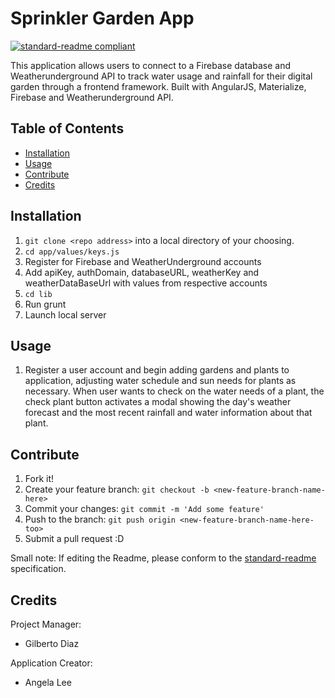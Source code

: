 # Sprinkler Garden App
[![standard-readme compliant](https://img.shields.io/badge/readme%20style-standard-brightgreen.svg?style=flat-square)](https://github.com/RichardLitt/standard-readme)

This application allows users to connect to a Firebase database and Weatherunderground API to track water usage and rainfall for their digital garden through a frontend framework. Built with AngularJS, Materialize, Firebase and Weatherunderground API. 

## Table of Contents

- [Installation](#installation)
- [Usage](#usage)   
- [Contribute](#contribute)
- [Credits](#credits)


## Installation
1. ```git clone <repo address>``` into a local directory of your choosing.
2. ```cd app/values/keys.js```
3. Register for Firebase and WeatherUnderground accounts 
4. Add apiKey, authDomain, databaseURL, weatherKey and weatherDataBaseUrl with values from respective accounts
5. ```cd lib ```
6. Run grunt 
7. Launch local server 

## Usage
1. Register a user account and begin adding gardens and plants to application, adjusting water schedule and sun needs for plants as necessary. When user wants to check on the water needs of a plant, the check plant button activates a modal showing the day's weather forecast and the most recent rainfall and water information about that plant. 


## Contribute
1. Fork it!
2. Create your feature branch: 
```git checkout -b <new-feature-branch-name-here>```
3. Commit your changes: 
```git commit -m 'Add some feature'```
4. Push to the branch: 
```git push origin <new-feature-branch-name-here-too>```
5. Submit a pull request :D

Small note: If editing the Readme, please conform to the [standard-readme](https://github.com/RichardLitt/standard-readme) specification.

## Credits
Project Manager:
  - Gilberto Diaz

Application Creator:
 
  - Angela Lee
  
  






